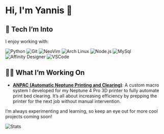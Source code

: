 # Hi, I'm Yannis 👋

## 🔧 Tech I’m Into

I enjoy working with:

![Python](https://img.shields.io/badge/Python-3776AB?style=for-the-badge&logo=python&logoColor=white) ![Git](https://img.shields.io/badge/Git-F05032?style=for-the-badge&logo=git&logoColor=white) ![NeoVim](https://img.shields.io/badge/Neovim-57A143?logo=neovim&logoColor=white&style=for-the-badge) ![Arch Linux](https://img.shields.io/badge/Arch%20Linux-%230C8BDC?style=for-the-badge&logo=arch-linux&logoColor=white) ![Node.js](https://img.shields.io/badge/Node.js-43853D?style=for-the-badge&logo=node.js&logoColor=white) ![MySql](https://img.shields.io/badge/MySQL-00000F?style=for-the-badge&logo=mysql&logoColor=white) ![Affinity Designer](https://img.shields.io/badge/affinitydesginer-%231B72BE.svg?style=for-the-badge&logo=affinity-designer&logoColor=white) ![VSCode](https://img.shields.io/badge/Visual_Studio_Code-0078D4?style=for-the-badge&logo=visual%20studio%20code&logoColor=white)
## 🧑‍💻 What I’m Working On

- **[ANPAC (Automatic Neptune Printing and Clearing)](https://github.com/YannisE21/ANPAC)**: A custom macro system I developed for my Neptune 4 Pro 3D printer to fully automate print bed clearing. It’s all about increasing efficiency by prepping the printer for the next job without manual intervention.

I’m always experimenting and learning, so keep an eye out for more cool projects coming soon!

![Stats](https://github-readme-stats.vercel.app/api/top-langs/?username=YannisE21&theme=blue-green)
